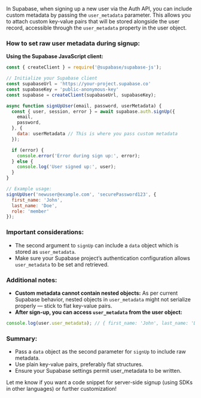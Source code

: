In Supabase, when signing up a new user via the Auth API, you can include custom metadata by passing the `user_metadata` parameter. This allows you to attach custom key-value pairs that will be stored alongside the user record, accessible through the `user_metadata` property in the user object.

### How to set raw user metadata during signup:

**Using the Supabase JavaScript client:**

```js
const { createClient } = require('@supabase/supabase-js');

// Initialize your Supabase client
const supabaseUrl = 'https://your-project.supabase.co'
const supabaseKey = 'public-anonymous-key'
const supabase = createClient(supabaseUrl, supabaseKey);

async function signUpUser(email, password, userMetadata) {
  const { user, session, error } = await supabase.auth.signUp({
    email,
    password,
  }, {
    data: userMetadata // This is where you pass custom metadata
  });

  if (error) {
    console.error('Error during sign up:', error);
  } else {
    console.log('User signed up:', user);
  }
}

// Example usage:
signUpUser('newuser@example.com', 'securePassword123', {
  first_name: 'John',
  last_name: 'Doe',
  role: 'member'
});
```

### Important considerations:
- The second argument to `signUp` can include a `data` object which is stored as `user_metadata`.
- Make sure your Supabase project’s authentication configuration allows `user_metadata` to be set and retrieved.

### Additional notes:
- **Custom metadata cannot contain nested objects:** As per current Supabase behavior, nested objects in `user_metadata` might not serialize properly — stick to flat key-value pairs.
- **After sign-up, you can access `user_metadata` from the user object:**

```js
console.log(user.user_metadata); // { first_name: 'John', last_name: 'Doe', role: 'member' }
```

### Summary:
- Pass a `data` object as the second parameter for `signUp` to include raw metadata.
- Use plain key-value pairs, preferably flat structures.
- Ensure your Supabase settings permit user_metadata to be written.

Let me know if you want a code snippet for server-side signup (using SDKs in other languages) or further customization!